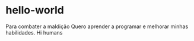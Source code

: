 # hello-world
Para combater a maldição
Quero aprender a programar e melhorar minhas habilidades.
Hi humans
